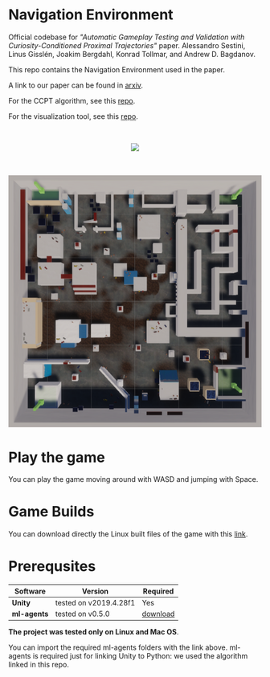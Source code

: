 # Navigation Environment
Official codebase for *"Automatic Gameplay Testing and Validation with Curiosity-Conditioned Proximal Trajectories"* paper.
Alessandro Sestini, Linus Gisslén, Joakim Bergdahl, Konrad Tollmar, and Andrew D. Bagdanov.

This repo contains the Navigation Environment used in the paper.

A link to our paper can be found in [arxiv](https://arxiv.org/pdf/2202.10057).

For the CCPT algorithm, see this [repo](https://github.com/SestoAle/CCPT).

For the visualization tool, see this [repo](https://github.com/SestoAle/VisCCPT).

<br/>
<p align="center">
    <img src="imgs/CCPT_teaser.png" width="800">
</p>

<br/>
<p align="center">
    <img src="imgs/top_screen.png" width="600">
</p>

# Play the game

You can play the game moving around with 
WASD and jumping with Space. 

# Game Builds
You can download directly the Linux built files of the game with this [link](https://drive.google.com/file/d/1phfe0bA0bNNvqa_EngWnsgl1-1yWnV3O/view?usp=sharing).

# Prerequsites
| Software                                                 | Version         | Required |
| ---------------------------------------------------------|-----------------| ---------|
| **Unity** | tested on v2019.4.28f1 | Yes |
| **ml-agents** | tested on v0.5.0| [download](https://drive.google.com/file/d/18_vvUN9_IPK7_guBRnL91tGzzFR5_V6N/view?usp=sharing) |

**The project was tested only on Linux and Mac OS**.

You can import the required ml-agents folders with the link above.
ml-agents is required just for linking Unity to Python: we used the algorithm linked in this repo.
